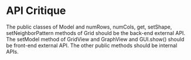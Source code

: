 API Critique
=============
The public classes of Model and numRows, numCols, get, setShape, setNeighborPattern methods of Grid should be the back-end external API. The setModel method of GridView and GraphView and GUI.show() should be front-end external API. The other public methods should be internal APIs.